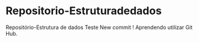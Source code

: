 # Repositorio-Estruturadedados
Repositório-Estrutura de dados 
Teste New commit !
Aprendendo utilizar Git Hub.
